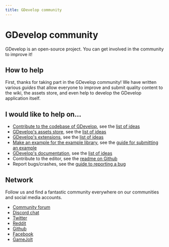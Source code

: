 ```yaml
---
title: GDevelop community
---
```

# GDevelop community

GDevelop is an open-source project. You can get involved in the community to improve it!

## How to help

First, thanks for taking part in the GDevelop community!
We have written various *guides* that allow everyone to improve and submit quality content to the wiki, the assets store, and even help to develop the GDevelop application itself.

## I would like to help on...

* [Contribute to the codebase of GDevelop](https://gdevelop.io/contribute/), see the [list of ideas](https://trello.com/b/qf0lM7k8/gdevelop-roadmap)
* [GDevelop's assets store](/gdevelop5/community/contribute-to-the-assets-store), see the [list of ideas](https://trello.com/b/xoOCKFOf/gdevelop-assets)
* [GDevelop's extensions](/gdevelop5/extensions/share), see the [list of ideas](https://trello.com/b/AftjL2v1/gdevelop-extensions)
* [Make an example for the example library](https://github.com/GDevelopApp/GDevelop-examples/issues), see the [guide for submitting an example](/gdevelop5/community/guide-for-submitting-an-example)
* [GDevelop's documentation](/gdevelop5/community/contribute-to-the-wiki), see the [list of ideas](https://trello.com/b/3D1PXrga/gdevelop-documentation)
* Contribute to the editor, see the [readme on Github](https://github.com/4ian/GDevelop/blob/master/newIDE/README.md)
* Report bugs/crashes, see the [guide to reporting a bug](/gdevelop5/community/guide-to-reporting-a-bug)


## Network

Follow us and find a fantastic community everywhere on our communities and social media accounts.

* [Community forum](http://forum.gdevelop.io)
* [Discord chat](https://discord.gg/rjdYHvj)
* [Twitter](http://twitter.com/gdevelopapp)
* [Reddit](https://www.reddit.com/r/gdevelop/)
* [Github](https://github.com/4ian/GDevelop/)
* [Facebook](https://www.facebook.com/GDevelopApp/)
* [GameJolt](https://gamejolt.com/c/Gdev-au7mxt)
